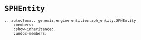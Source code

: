 # `SPHEntity`

```{eval-rst}  
.. autoclass:: genesis.engine.entities.sph_entity.SPHEntity
    :members:
    :show-inheritance:
    :undoc-members:
```
